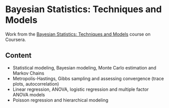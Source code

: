 # Bayesian Statistics: Techniques and Models

Work from the [Bayesian Statistics: Techniques and Models](https://www.coursera.org/learn/mcmc-bayesian-statistics) course on Coursera.

## Content

- Statistical modeling, Bayesian modeling, Monte Carlo estimation and Markov Chains
- Metropolis-Hastings, Gibbs sampling and assessing convergence (trace plots, autocorrelation)
- Linear regression, ANOVA, logistic regression and multiple factor ANOVA models
- Poisson regression and hierarchical modeling 
